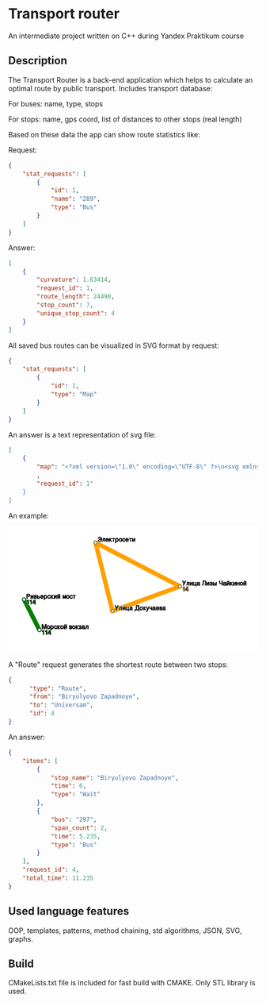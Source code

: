 # Transport router

An intermediate project written on C++ during Yandex Praktikum course 

## Description
The Transport Router is a back-end application which helps to calculate an optimal route by public transport. Includes transport database:

For buses: name, type, stops

For stops: name, gps coord, list of distances to other stops (real length)

Based on these data the app can show route statistics like:

Request:

```json
{
    "stat_requests": [
        {
            "id": 1,
            "name": "289",
            "type": "Bus"
        }
    ]
}
```

Answer:

```json
[
    {
        "curvature": 1.63414,
        "request_id": 1,
        "route_length": 24490,
        "stop_count": 7,
        "unique_stop_count": 4
    }
]
```

All saved bus routes can be visualized in SVG format by request:

```json
{
    "stat_requests": [
        {
            "id": 1,
            "type": "Map"
        }
    ]
}
```

An answer is a text representation of svg file:
```json
[
    {
        "map": "<?xml version=\"1.0\" encoding=\"UTF-8\" ?>\n<svg xmlns=\"http://www.w3.org/2000/svg\" ... "
        ,
        "request_id": 1"
    }
]
```

An example:

![](./example_map.png)

A "Route" request generates the shortest route between two stops:

```json
{
      "type": "Route",
      "from": "Biryulyovo Zapadnoye",
      "to": "Universam",
      "id": 4
}
```

An answer:
```json
{
    "items": [
        {
            "stop_name": "Biryulyovo Zapadnoye",
            "time": 6,
            "type": "Wait"
        },
        {
            "bus": "297",
            "span_count": 2,
            "time": 5.235,
            "type": "Bus"
        }
    ],
    "request_id": 4,
    "total_time": 11.235
}
```

## Used language features
OOP, templates, patterns, method chaining, std algorithms, JSON, SVG, graphs.


## Build

CMakeLists.txt file is included for fast build with CMAKE. Only STL library is used.